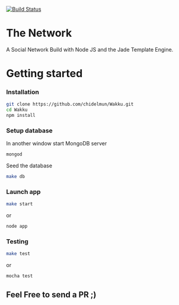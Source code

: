 
[![Build Status](https://travis-ci.org/chidelmun/Wakku.svg?branch=master)](https://travis-ci.org/chidelmun/Wakku)

# The Network

A Social Network Build with Node JS and the Jade Template Engine. 

# Getting started

### Installation
```bash
git clone https://github.com/chidelmun/Wakku.git
cd Wakku
npm install
```
### Setup database
In another window start MongoDB server
```bash
mongod
```
Seed the database 
```bash
make db
```

### Launch app
```bash
make start
```
or
```bash
node app
```

### Testing
```bash
make test
```
or
```bash
mocha test
```

## Feel Free to send a PR ;)

